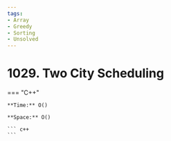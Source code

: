 ```yaml
---
tags:
- Array
- Greedy
- Sorting
- Unsolved
---
```



# 1029. Two City Scheduling

=== "C++"

    **Time:** O()

    **Space:** O()

    ``` c++
    ```